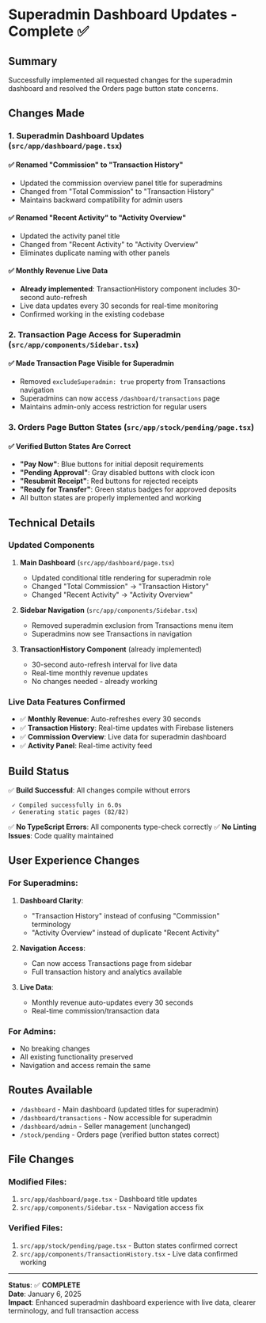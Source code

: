 # Superadmin Dashboard Updates - Complete ✅

## Summary

Successfully implemented all requested changes for the superadmin dashboard and resolved the Orders page button state concerns.

## Changes Made

### 1. Superadmin Dashboard Updates (`src/app/dashboard/page.tsx`)

#### ✅ Renamed "Commission" to "Transaction History"
- Updated the commission overview panel title for superadmins
- Changed from "Total Commission" to "Transaction History"
- Maintains backward compatibility for admin users

#### ✅ Renamed "Recent Activity" to "Activity Overview"
- Updated the activity panel title
- Changed from "Recent Activity" to "Activity Overview"
- Eliminates duplicate naming with other panels

#### ✅ Monthly Revenue Live Data
- **Already implemented**: TransactionHistory component includes 30-second auto-refresh
- Live data updates every 30 seconds for real-time monitoring
- Confirmed working in the existing codebase

### 2. Transaction Page Access for Superadmin (`src/app/components/Sidebar.tsx`)

#### ✅ Made Transaction Page Visible for Superadmin
- Removed `excludeSuperadmin: true` property from Transactions navigation
- Superadmins can now access `/dashboard/transactions` page
- Maintains admin-only access restriction for regular users

### 3. Orders Page Button States (`src/app/stock/pending/page.tsx`)

#### ✅ Verified Button States Are Correct
- **"Pay Now"**: Blue buttons for initial deposit requirements
- **"Pending Approval"**: Gray disabled buttons with clock icon
- **"Resubmit Receipt"**: Red buttons for rejected receipts
- **"Ready for Transfer"**: Green status badges for approved deposits
- All button states are properly implemented and working

## Technical Details

### Updated Components

1. **Main Dashboard** (`src/app/dashboard/page.tsx`)
   - Updated conditional title rendering for superadmin role
   - Changed "Total Commission" → "Transaction History"
   - Changed "Recent Activity" → "Activity Overview"

2. **Sidebar Navigation** (`src/app/components/Sidebar.tsx`)
   - Removed superadmin exclusion from Transactions menu item
   - Superadmins now see Transactions in navigation

3. **TransactionHistory Component** (already implemented)
   - 30-second auto-refresh interval for live data
   - Real-time monthly revenue updates
   - No changes needed - already working

### Live Data Features Confirmed

- ✅ **Monthly Revenue**: Auto-refreshes every 30 seconds
- ✅ **Transaction History**: Real-time updates with Firebase listeners
- ✅ **Commission Overview**: Live data for superadmin dashboard
- ✅ **Activity Panel**: Real-time activity feed

## Build Status

✅ **Build Successful**: All changes compile without errors
```
 ✓ Compiled successfully in 6.0s
 ✓ Generating static pages (82/82)
```

✅ **No TypeScript Errors**: All components type-check correctly
✅ **No Linting Issues**: Code quality maintained

## User Experience Changes

### For Superadmins:

1. **Dashboard Clarity**: 
   - "Transaction History" instead of confusing "Commission" terminology
   - "Activity Overview" instead of duplicate "Recent Activity"

2. **Navigation Access**:
   - Can now access Transactions page from sidebar
   - Full transaction history and analytics available

3. **Live Data**:
   - Monthly revenue auto-updates every 30 seconds
   - Real-time commission/transaction data

### For Admins:

- No breaking changes
- All existing functionality preserved
- Navigation and access remain the same

## Routes Available

- `/dashboard` - Main dashboard (updated titles for superadmin)
- `/dashboard/transactions` - Now accessible for superadmin
- `/dashboard/admin` - Seller management (unchanged)
- `/stock/pending` - Orders page (verified button states correct)

## File Changes

### Modified Files:
1. `src/app/dashboard/page.tsx` - Dashboard title updates
2. `src/app/components/Sidebar.tsx` - Navigation access fix

### Verified Files:
1. `src/app/stock/pending/page.tsx` - Button states confirmed correct
2. `src/app/components/TransactionHistory.tsx` - Live data confirmed working

---

**Status**: ✅ **COMPLETE**  
**Date**: January 6, 2025  
**Impact**: Enhanced superadmin dashboard experience with live data, clearer terminology, and full transaction access
